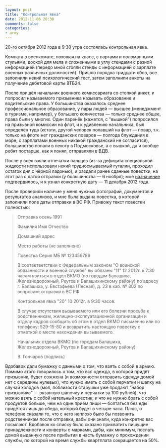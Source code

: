 ```yaml
---
layout: post
title: "Контрольная явка"
date: 2012-11-06 20:30
comments: false
categories:
- army
---
```


20-го октября 2012 года в 9:30 утра состоялась контрольная явка.

Комната в военкомате, похожая на класс, с партами и поломанными стульями, доской для мела и сложенными в углу стендами с разной информацией (передо мной стояли стенды с информацией о зарплате военных различных должностей). Пришло порядка тридцати лбов, все заполнили некий психологический тест, затем заполнили анкеты на получение дебетовой карты ВТБ24.

После пришёл начальник военного комиссариата со стопкой анкет, и попросил называемого призывника называть образование и водительские права. У большинства оказалось среднее профессиональное образование, у пары людей — высшее (менеджмент в туризме, например), у большего количества — только среднее общее, права были у многих. Один паренёк (кажется, с "вышкой") попросился на призывной комиссии на флот, и к удивлению начальника, был определён туда (кстати, другой человек попавший на флот — повар, т.к. только на флоте нет гражданских поваров — полгода блуждания в море, с зарплатами военных никакой гражданский не согласится), большинство попали в пехоту в Подмосковье, а с вышкой, да и вообще ребят постарше, как я понял, отправляли в ВДВ.

<!-- more -->

После у всех взяли отпечатки пальцев (из-за дефицита специальной жидкости использовали некий трудносмываемый гуталин, проходил остаток дня с чёрной ладонью), и раздали ранее сданные повестки, на этот раз с датой отправки (у большинства — 6 ноября); моё [назначение](/2012/second-visit/) подтвердилось, и я узнал конкретную дату — 11 декабря 2012 года.

После проверили наличие у меня нужных фотографий, документов и результатов анализов, и мне была выдана повестка, в которой заполнили поле даты отправки в ВС РФ. Привожу текст повестки полностью:

> Отправка осень 1991
>
> Фамилия Имя Отчество
>
> Домашний адрес
>
> Место работы (не заполнено)
>
> Повестка Серия МБ № 123456789
>
> В соответветствии с Федеральным законом "О воинской обязанности и военной
> службе" вы обязаны "11" 12 2012г. к 7:30 часам явиться в отдел
> ВКМО (по городам Балашиха, Железнодорожный, Реутов и Балашихинскому
> району) по адресу г. Балашиха, у. Евстафьева (Лесная), д. 23 в каб. № 302
> по вопросам: отправки в ВС РФ
>
> Контрольная явка "20" 10 2012г. в 9:30 часов.
>
> В случае отсутствия вызываемого или его болезни просьба к
> родственникам, жилищно-эксплуатационной организации и отделу кадров
> сообщить об этом в отдел ВКМО письменно или по телефону:
> 529-15-80 и возвратить настоящую повестку с отметкой о месте
> нахождения вызываемого.
>
> Начальник отдела ВКМО (по городам Балашиха,
> Железнодорожный, Реутов и Балашихинскому району)
>
> В. Гончаров (подпись)

Вдобавок дали бумажку с данными о том, что взять с собой в армию. Помимо этого говорилось о том, что вся одежда, в которой придёт призывник, будет сожжена (и возможности отправить одежду домой нет с середины нулевых), что нужно иметь с собой перчатки и шапку на случай холодов (мол, поблизости старушки уже продают "набор призывника" — вязанную шапочку и перчатки за 100 рублей), что можно взять с собой нательный крестик, и что не нужно брать с собой продуктов больше, чем на один приём пищи — болтаться без еды придётся лишь до обеда, который будет в четыре часа. Плюс, о телефоне сказали то, что с него неплохо было бы позвонить родственникам после отправки, дабы они знали, куда конкретно вас посылают. Вдобавок ко списку было сказано прихватить пишущие принадлежности и конверты с марками, дабы, как минимум, послать домой выданную после прибытия в часть бумажку о прохождении службы, по которой на время службы квартплата сокращается на 50%.
